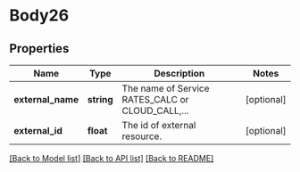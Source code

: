 # Body26

## Properties
Name | Type | Description | Notes
------------ | ------------- | ------------- | -------------
**external_name** | **string** | The name of Service RATES_CALC or CLOUD_CALL,... | [optional] 
**external_id** | **float** | The id of external resource. | [optional] 

[[Back to Model list]](../../README.md#documentation-for-models) [[Back to API list]](../../README.md#documentation-for-api-endpoints) [[Back to README]](../../README.md)

